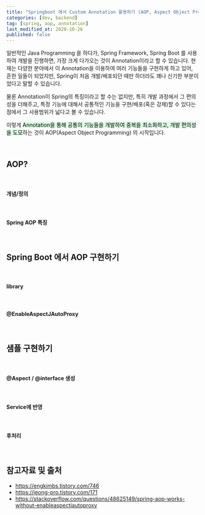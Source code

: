 ```yaml
---
title: "Springboot 에서 Custom Annotation 활용하기 (AOP, Aspect Object Programming)"
categories: [dev, backend]
tag: [spring, aop, annotation]
last_modified_at: 2020-10-26
published: false
---
```

일반적인 Java Programming 을 하다가, Spring Framework, Spring Boot 를 사용하여 개발을 진행하면, 가장 크게 다가오는 것이 Annotation이라고 할 수 있습니다. 현재는 다양한 분야에서 이 Annotation을 이용하여 여러 기능들을 구현하게 하고 있어, 흔한 일들이 되었지만, Spring이 처음 개발/배포되던 때만 하더라도 꽤나 신기한 부분이었다고 말할 수 있습니다. 

물론 Annotation이 Spring의 특징이라고 할 수는 없지만, 특히 개발 과정에서 그 편의성을 더해주고, 특정 기능에 대해서 공통적인 기능을 구현/배포(혹은 강제)할 수 있다는 점에서 그 사용범위가 넓다고 볼 수 있습니다. 

이렇게 <mark style='background-color: #dcffe4'>Annotation을 통해 공통의 기능들을 개발하여 중복을 최소화하고, 개발 편의성을 도모</mark>하는 것이 AOP(Aspect Object Programming) 의 시작입니다.

<br/>

## AOP?

<br/>

#### 개념/정의

<br/>

#### Spring AOP 특징

<br/>

## Spring Boot 에서 AOP 구현하기

<br/>

#### library

<br/>

#### @EnableAspectJAutoProxy

<br/>

## 샘플 구현하기

<br/>

#### @Aspect / @interface 생성

<br/>

#### Service에 반영

<br/>

#### 후처리

<br/>

## 참고자료 및 출처

- <https://engkimbs.tistory.com/746>
- <https://jeong-pro.tistory.com/171>
- <https://stackoverflow.com/questions/48625149/spring-aop-works-without-enableaspectjautoproxy>